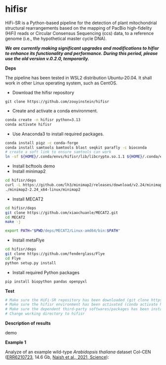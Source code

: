 # hifisr

HiFi-SR is a Python-based pipeline for the detection of plant mitochondrial structural rearrangements based on the mapping of PacBio high-fidelity (HiFi) reads or Circular Consensus Sequencing (ccs) data, to a reference genome (i.e., the hypothetical master cycle DNA).

***We are currently making significant upgrades and modifications to hifisr to enhance its functionality and performance. During this period, please use the old version v.0.2.0, temporarily.***

**Deps**

The pipeline has been tested in WSL2 distribution Ubuntu-20.04. It shall work in other Linux operating system, such as CentOS.

* Download the hifisr repository

```
git clone https://github.com/zouyinstein/hifisr
```

* Create and activate a conda environment.

```bash
conda create -n hifisr python=3.13
conda activate hifisr
```

* Use Anaconda3 to install required packages.

```bash
conda install pigz -c conda-forge
conda install samtools bamtools blast seqkit parafly -c bioconda
# create a soft link to ensure samtools can work
ln -sf ${HOME}/.conda/envs/hifisr/lib/libcrypto.so.1.1 ${HOME}/.conda/envs/hifisr/lib/libcrypto.so.1.0.0  
```

* Install bcftools
  demo
* Install minimap2

```bash
cd hifisr/deps
curl -L https://github.com/lh3/minimap2/releases/download/v2.24/minimap2-2.24_x64-linux.tar.bz2 | tar -jxvf -
./minimap2-2.24_x64-linux/minimap2
```

* Install MECAT2

```bash
cd hifisr/deps
git clone https://github.com/xiaochuanle/MECAT2.git
cd MECAT2
make -j

export PATH="$PWD/deps/MECAT2/Linux-amd64/bin:$PATH"
```

* Install metaFlye

```bash
cd hifisr/deps
git clone https://github.com/fenderglass/Flye
cd Flye
python setup.py install
```

* Install required Python packages

```bash
pip install biopython pandas openpyxl
```

**Test**

```bash
# Make sure the HiFi-SR repository has been downloaded (git clone https://github.com/zouyinstein/hifisr).
# Make sure the hifisr environment has been activated (conda activate hifisr).
# Make sure the dependent third-party softwares/packages has been installed.
# Change working directory to hifisr

```

**Description of results**

demo

**Example 1**

Analyze of an example wild-type *Arabidopsis thaliana* dataset Col-CEN ([ERR6210723](https://www.ncbi.nlm.nih.gov/sra/ERR6210723), 14.6 Gb, [Naish et al., 2021, Science](https://www.science.org/doi/10.1126/science.abi7489)):
